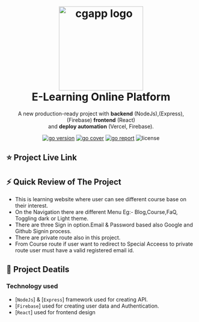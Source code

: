 <h1 align="center">
  <img alt="cgapp logo" src="https://raw.githubusercontent.com/create-go-app/cli/master/.github/images/cgapp_logo%402x.png" width="224px"/><br/>
E-Learning Online Platform</h1>
<p align="center"> A new production-ready project with <b>backend</b> (NodeJs),(Express),(Firebase) <b>frontend</b> (React)<br/>and <b>deploy automation</b> (Vercel, Firebase).</p>

<p align="center"><a href="https://pkg.go.dev/github.com/create-go-app/cli/v3?tab=doc" 
target="_blank"><img src="https://img.shields.io/badge/Go-1.17+-00ADD8?style=for-the-badge&logo=go" alt="go version" /></a>&nbsp;<a href="https://gocover.io/github.com/create-go-app/cli/pkg/cgapp" target="_blank"><img src="https://img.shields.io/badge/Go_Cover-88.3%25-success?style=for-the-badge&logo=none" alt="go cover" /></a>&nbsp;<a href="https://goreportcard.com/report/github.com/create-go-app/cli" target="_blank"><img src="https://img.shields.io/badge/Go_report-A+-success?style=for-the-badge&logo=none" alt="go report" /></a>&nbsp;<img src="https://img.shields.io/badge/license-apache_2.0-red?style=for-the-badge&logo=none" alt="license" /></p>

## ⭐️ Project Live Link

## ⚡️ Quick Review of The Project

- This is learning website where user can see different course base on their interest.
- On the Navigation there are different Menu Eg:- Blog,Course,FaQ, Toggling dark or Light theme.
- There are three Sign in option.Email & Password based also Google and Github Signin process.
- There are private route also in this project.
- From Course route if user want to redirect to Special Acceess to private route user must have a valid registered email id.

## 📝 Project Deatils

### Technology used

- [`NodeJs`] & [`Express`] framework used for creating API.
- [`Firebase`] used for creating user data and Authentication.
- [`React`] used for frontend design
